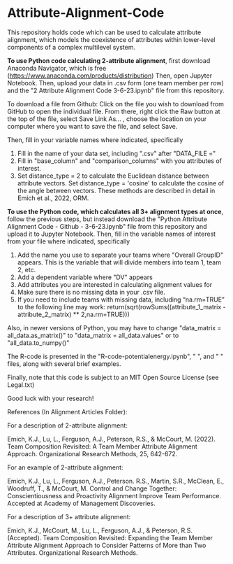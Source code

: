 # Attribute-Alignment-Code
This repository holds code which can be used to calculate attribute alignment, which models the coexistence of attributes within lower-level components of a complex multilevel system.

**To use Python code calculating 2-attribute alignment**, first download Anaconda Navigator, which is free (https://www.anaconda.com/products/distribution)
Then, open Jupyter Notebook. Then, upload your data in .csv form (one team member per row) and the "2 Attribute Alignment Code 3-6-23.ipynb" file from this repository. 

To download a file from Github: Click on the file you wish to download from GitHub to open the individual file. From there, right click the Raw button at the top of the file, select Save Link As… , choose the location on your computer where you want to save the file, and select Save.

Then, fill in your variable names where indicated, specifically
  1. Fill in the name of your data set, including ".csv" after "DATA_FILE =" 
  2. Fill in "base_column" and "comparison_columns" with you attributes of interest. 
  3. Set distance_type = 2 to calculate the Euclidean distance between attribute vectors. Set distance_type = 'cosine' to calculate the cosine of the angle between vectors. These methods are described in detail in Emich et al., 2022, ORM. 

**To use the Python code, which calculates all 3+ alignment types at once**, follow the previous steps, but instead download the "Python Attribute Alignment Code - Github - 3-6-23.ipynb" file from this repository and upload it to Jupyter Notebook. 
Then, fill in the variable names of interest from your file where indicated, specifically
  1. Add the name you use to separate your teams where "Overall GroupID" appears. This is the variable that will divide members into team 1, team 2, etc. 
  2. Add a dependent variable where "DV" appears
  3. Add attributes you are interested in calculating alignment values for 
  4. Make sure there is no missing data in your .csv file.
  5. If you need to include teams with missing data, including “na.rm=TRUE” to the following line may work:
 return(sqrt(rowSums((attribute_1_matrix - attribute_2_matrix) ** 2,na.rm=TRUE)))

Also, in newer versions of Python, you may have to change "data_matrix = all_data.as_matrix()" to "data_matrix = all_data.values" or to "all_data.to_numpy()"

The R-code is presented in the "R-code-potentialenergy.ipynb", " ", and " " files, along with several brief examples. 

Finally, note that this code is subject to an MIT Open Source License (see Legal.txt)

Good luck with your research!

References (In Alignment Articles Folder): 

For a description of 2-attribute alignment:

Emich, K.J., Lu, L., Ferguson, A.J., Peterson, R.S., & McCourt, M. (2022). Team Composition Revisited: A Team Member Attribute Alignment Approach. Organizational Research Methods, 25, 642-672. 

For an example of 2-attribute alignment:

Emich, K.J., Lu, L., Ferguson, A.J., Peterson. R.S., Martin, S.R., McClean, E., Woodruff, T., & McCourt, M. Control and Change Together: Conscientiousness and Proactivity Alignment Improve Team Performance. Accepted at Academy of Management Discoveries.

For a description of 3+ attribute alignment: 

Emich, K.J., McCourt, M., Lu, L., Ferguson, A.J., & Peterson, R.S. (Accepted). Team Composition Revisited: Expanding the Team Member Attribute Alignment Approach to Consider Patterns of More than Two Attributes. Organizational Research Methods.
